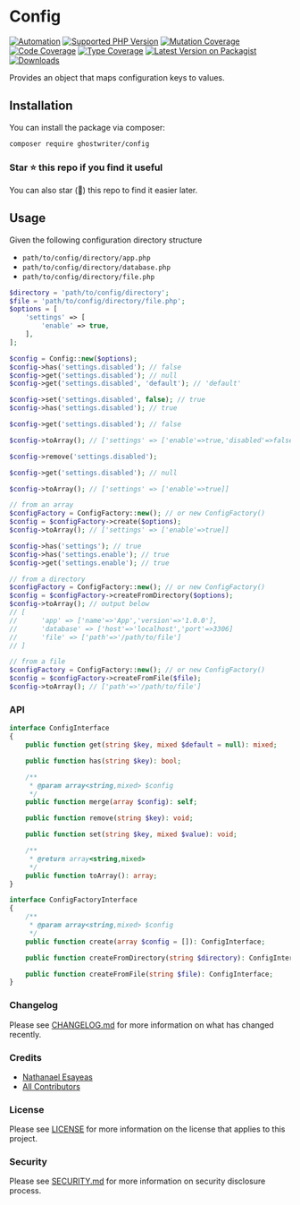 # Config

[![Automation](https://github.com/ghostwriter/config/actions/workflows/automation.yml/badge.svg)](https://github.com/ghostwriter/config/actions/workflows/automation.yml)
[![Supported PHP Version](https://badgen.net/packagist/php/ghostwriter/config?color=8892bf)](https://www.php.net/supported-versions)
[![Mutation Coverage](https://img.shields.io/endpoint?style=flat&url=https%3A%2F%2Fbadge-api.stryker-mutator.io%2Fgithub.com%2Fghostwriter%2Fconfig%2Fmain)](https://dashboard.stryker-mutator.io/reports/github.com/ghostwriter/config/main)
[![Code Coverage](https://codecov.io/gh/ghostwriter/config/branch/main/graph/badge.svg)](https://codecov.io/gh/ghostwriter/config)
[![Type Coverage](https://shepherd.dev/github/ghostwriter/config/coverage.svg)](https://shepherd.dev/github/ghostwriter/config)
[![Latest Version on Packagist](https://badgen.net/packagist/v/ghostwriter/config)](https://packagist.org/packages/ghostwriter/config)
[![Downloads](https://badgen.net/packagist/dt/ghostwriter/config?color=blue)](https://packagist.org/packages/ghostwriter/config)

Provides an object that maps configuration keys to values.

## Installation

You can install the package via composer:

``` bash
composer require ghostwriter/config
```

### Star ⭐️ this repo if you find it useful

You can also star (🌟) this repo to find it easier later.

## Usage

Given the following configuration directory structure

- `path/to/config/directory/app.php`
- `path/to/config/directory/database.php`
- `path/to/config/directory/file.php`

```php
$directory = 'path/to/config/directory';
$file = 'path/to/config/directory/file.php';
$options = [
    'settings' => [
        'enable' => true,
    ],
];

$config = Config::new($options);
$config->has('settings.disabled'); // false
$config->get('settings.disabled'); // null
$config->get('settings.disabled', 'default'); // 'default'

$config->set('settings.disabled', false); // true
$config->has('settings.disabled'); // true

$config->get('settings.disabled'); // false

$config->toArray(); // ['settings' => ['enable'=>true,'disabled'=>false]]

$config->remove('settings.disabled');

$config->get('settings.disabled'); // null

$config->toArray(); // ['settings' => ['enable'=>true]]
```

```php
// from an array
$configFactory = ConfigFactory::new(); // or new ConfigFactory()
$config = $configFactory->create($options); 
$config->toArray(); // ['settings' => ['enable'=>true]]

$config->has('settings'); // true
$config->has('settings.enable'); // true
$config->get('settings.enable'); // true
```

```php
// from a directory
$configFactory = ConfigFactory::new(); // or new ConfigFactory()
$config = $configFactory->createFromDirectory($options);
$config->toArray(); // output below
// [
//      'app' => ['name'=>'App','version'=>'1.0.0'],
//      'database' => ['host'=>'localhost','port'=>3306]
//      'file' => ['path'=>'/path/to/file']
// ]
```

```php
// from a file
$configFactory = ConfigFactory::new(); // or new ConfigFactory()
$config = $configFactory->createFromFile($file);
$config->toArray(); // ['path'=>'/path/to/file']
```

### API

```php
interface ConfigInterface
{
    public function get(string $key, mixed $default = null): mixed;

    public function has(string $key): bool;

    /**
     * @param array<string,mixed> $config
     */
    public function merge(array $config): self;

    public function remove(string $key): void;

    public function set(string $key, mixed $value): void;

    /**
     * @return array<string,mixed>
     */
    public function toArray(): array;
}
```

```php
interface ConfigFactoryInterface
{
    /**
     * @param array<string,mixed> $config
     */
    public function create(array $config = []): ConfigInterface;

    public function createFromDirectory(string $directory): ConfigInterface;

    public function createFromFile(string $file): ConfigInterface;
}
```

### Changelog

Please see [CHANGELOG.md](./CHANGELOG.md) for more information on what has changed recently.

### Credits

- [Nathanael Esayeas](https://github.com/ghostwriter)
- [All Contributors](https://github.com/ghostwriter/wip/contributors)

### License

Please see [LICENSE](./LICENSE) for more information on the license that applies to this project.

### Security

Please see [SECURITY.md](./SECURITY.md) for more information on security disclosure process.
